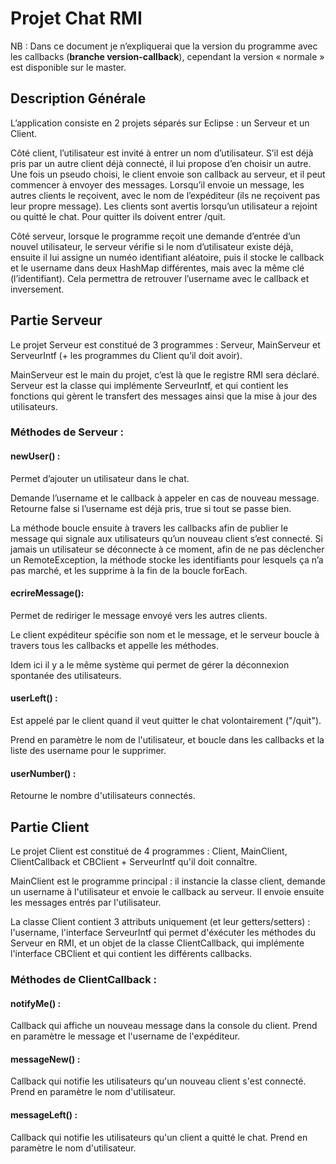 # Projet Chat RMI

NB : Dans ce document je n’expliquerai que la version du programme avec les callbacks (**branche version-callback**), cependant la version « normale » est disponible sur le master.

## Description Générale

L’application consiste en 2 projets séparés sur Eclipse : un Serveur et un Client.

Côté client, l’utilisateur est invité à entrer un nom d’utilisateur. S’il est déjà pris par un autre client déjà connecté, il lui propose d’en choisir un autre. Une fois un pseudo choisi, le client envoie son callback au serveur, et il peut commencer à envoyer des messages. Lorsqu’il envoie un message, les autres clients le reçoivent, avec le nom de l’expéditeur (ils ne reçoivent pas leur propre message).  Les clients sont avertis lorsqu’un utilisateur a rejoint ou quitté le chat. Pour quitter ils doivent entrer /quit.

Côté serveur, lorsque le programme reçoit une demande d’entrée d’un nouvel utilisateur, le serveur vérifie si le nom d’utilisateur existe déjà, ensuite il lui assigne un numéo identifiant aléatoire, puis il stocke le callback et le username dans deux HashMap différentes, mais avec la même clé (l’identifiant). Cela permettra de retrouver l’username avec le callback et inversement.

## Partie Serveur

Le projet Serveur est constitué de 3 programmes : Serveur, MainServeur et ServeurIntf (+ les programmes du Client qu’il doit avoir). 

MainServeur est le main du projet, c’est là que le registre RMI sera déclaré. Serveur est la classe qui implémente ServeurIntf, et qui contient les fonctions qui gèrent le transfert des messages ainsi que la mise à jour des utilisateurs.

### Méthodes de Serveur :

  #### newUser() :
  
  Permet d’ajouter un utilisateur dans le chat.
  
  Demande l’username et le callback à appeler en cas de nouveau message. Retourne false si l’username est déjà pris, true si tout se passe bien. 
  
  La méthode boucle ensuite à travers les callbacks afin de publier le message qui signale aux utilisateurs qu’un nouveau client s’est connecté. Si jamais un utilisateur se déconnecte à ce moment, afin de ne pas déclencher un RemoteException, la méthode stocke les identifiants pour lesquels ça n’a pas marché, et les supprime à la fin de la boucle forEach.
  
  #### ecrireMessage():
  
  Permet de rediriger le message envoyé vers les autres clients.
  
  Le client expéditeur spécifie son nom et le message, et le serveur boucle à travers tous les callbacks et appelle les méthodes.
  
  Idem ici il y a le même système qui permet de gérer la déconnexion spontanée des utilisateurs.
  
  #### userLeft() :
  
  Est appelé par le client quand il veut quitter le chat volontairement ("/quit"). 
  
  Prend en paramètre le nom de l'utilisateur, et boucle dans les callbacks et la liste des username pour le supprimer.
  
  #### userNumber() :
  
  Retourne le nombre d'utilisateurs connectés.


## Partie Client

Le projet Client est constitué de 4 programmes : Client, MainClient, ClientCallback et CBClient + ServeurIntf qu'il doit connaître. 

MainClient est le programme principal : il instancie la classe client, demande un username à l'utilisateur et envoie le callback au serveur. Il envoie ensuite les messages entrés par l'utilisateur.

La classe Client contient 3 attributs uniquement (et leur getters/setters) : l'username, l'interface ServeurIntf qui permet d'éxécuter les méthodes du Serveur en RMI, et un objet de la classe ClientCallback, qui implémente l'interface CBClient et qui contient les différents callbacks.

### Méthodes de ClientCallback :


  #### notifyMe() :
  
  Callback qui affiche un nouveau message dans la console du client. Prend en paramètre le message et l'username de l'expéditeur.
  
  #### messageNew() :
  
  Callback qui notifie les utilisateurs qu'un nouveau client s'est connecté. Prend en paramètre le nom d'utilisateur.
  
  #### messageLeft() :
  
  Callback qui notifie les utilisateurs qu'un client a quitté le chat. Prend en paramètre le nom d'utilisateur.

